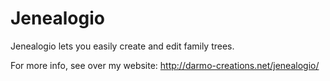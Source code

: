# Jenealogio

Jenealogio lets you easily create and edit family trees.

For more info, see over my website: http://darmo-creations.net/jenealogio/
